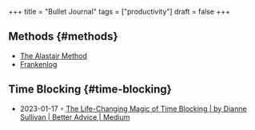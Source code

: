 +++
title = "Bullet Journal"
tags = ["productivity"]
draft = false
+++

## Methods {#methods}

-   [The Alastair Method](https://bulletjournal.com/blogs/bulletjournalist/to-do-the-alastair-method)
-   [Frankenlog](https://frankenlog.com/)


## Time Blocking {#time-blocking}

-   2023-01-17 ◦ [The Life-Changing Magic of Time Blocking | by Dianne Sullivan | Better Advice | Medium](https://medium.com/better-advice/the-life-changing-magic-of-time-blocking-7c8c18613d3e)
